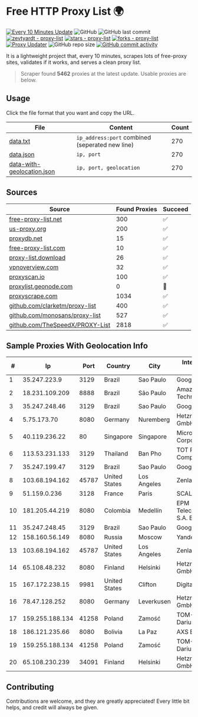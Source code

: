 
# Free HTTP Proxy List 🌍

[![Every 10 Minutes Update](https://github.com/mertguvencli/http-proxy-list/actions/workflows/main.yml/badge.svg?branch=main)](https://github.com/mertguvencli/http-proxy-list/actions/workflows/main.yml)
![GitHub](https://img.shields.io/github/license/mertguvencli/http-proxy-list)
![GitHub last commit](https://img.shields.io/github/last-commit/mertguvencli/http-proxy-list)
[![zevtyardt - proxy-list](https://img.shields.io/static/v1?label=zevtyardt&message=proxy-list&color=blue&logo=github)](https://github.com/zevtyardt/proxy-list "Go to GitHub repo")
[![stars - proxy-list](https://img.shields.io/github/stars/zevtyardt/proxy-list?style=social)](https://github.com/zevtyardt/proxy-list)
[![forks - proxy-list](https://img.shields.io/github/forks/zevtyardt/proxy-list?style=social)](https://github.com/zevtyardt/proxy-list)
[![Proxy Updater](https://github.com/zevtyardt/proxy-list/workflows/Proxy%20Updater/badge.svg)](https://github.com/zevtyardt/proxy-list/actions?query=workflow:"Proxy+Updater")
![GitHub repo size](https://img.shields.io/github/repo-size/zevtyardt/proxy-list)
[![GitHub commit activity](https://img.shields.io/github/commit-activity/m/zevtyardt/proxy-list?logo=commits)](https://github.com/zevtyardt/proxy-list/commits/main)

It is a lightweight project that, every 10 minutes, scrapes lots of free-proxy sites, validates if it works, and serves a clean proxy list.

> Scraper found **5462** proxies at the latest update. Usable proxies are below.

## Usage

Click the file format that you want and copy the URL.

|File|Content|Count|
|----|-------|-----|
|[data.txt](https://raw.githubusercontent.com/mertguvencli/http-proxy-list/main/proxy-list/data.txt)|`ip_address:port` combined (seperated new line)|270|
|[data.json](https://raw.githubusercontent.com/mertguvencli/http-proxy-list/main/proxy-list/data.json)|`ip, port`|270|
|[data-with-geolocation.json](https://raw.githubusercontent.com/mertguvencli/http-proxy-list/main/proxy-list/data-with-geolocation.json)|`ip, port, geolocation`|270|

## Sources

|Source|Found Proxies|Succeed|
|------|-------------|-------|
|[free-proxy-list.net](https://free-proxy-list.net)|300|✅|
|[us-proxy.org](https://www.us-proxy.org)|200|✅|
|[proxydb.net](http://proxydb.net)|15|✅|
|[free-proxy-list.com](https://free-proxy-list.com/?page=&port=&type%5B%5D=http&type%5B%5D=https&up_time=0&search=Search)|10|✅|
|[proxy-list.download](https://www.proxy-list.download/HTTP)|26|✅|
|[vpnoverview.com](https://vpnoverview.com/privacy/anonymous-browsing/free-proxy-servers)|32|✅|
|[proxyscan.io](https://www.proxyscan.io)|100|✅|
|[proxylist.geonode.com](https://proxylist.geonode.com/api/proxy-list?limit=300&page=1&sort_by=lastChecked&sort_type=desc&protocols=http,https)|0|🚫|
|[proxyscrape.com](https://api.proxyscrape.com/v2/?request=displayproxies&protocol=http&timeout=10000&country=all&ssl=all&anonymity=all)|1034|✅|
|[github.com/clarketm/proxy-list](https://raw.githubusercontent.com/clarketm/proxy-list/master/proxy-list-raw.txt)|400|✅|
|[github.com/monosans/proxy-list](https://raw.githubusercontent.com/monosans/proxy-list/main/proxies/http.txt)|527|✅|
|[github.com/TheSpeedX/PROXY-List](https://raw.githubusercontent.com/TheSpeedX/PROXY-List/master/http.txt)|2818|✅|


## Sample Proxies With Geolocation Info

|#|Ip|Port|Country|City|Internet Service Provider|
|-|--|----|-------|----|-------------------------|
|1|35.247.223.9|3129|Brazil|Sao Paulo|Google LLC|
|2|18.231.109.209|8888|Brazil|São Paulo|Amazon Technologies Inc.|
|3|35.247.248.46|3129|Brazil|Sao Paulo|Google LLC|
|4|5.75.173.70|8080|Germany|Nuremberg|Hetzner Online GmbH|
|5|40.119.236.22|80|Singapore|Singapore|Microsoft Corporation|
|6|113.53.231.133|3129|Thailand|Ban Pho|TOT Public Company Limited|
|7|35.247.199.47|3129|Brazil|Sao Paulo|Google LLC|
|8|103.68.194.162|45787|United States|Los Angeles|Zenlayer Inc|
|9|51.159.0.236|3128|France|Paris|SCALEWAY|
|10|181.205.44.219|8080|Colombia|Medellín|EPM Telecomunicaciones S.A. E.S.P.|
|11|35.247.248.45|3129|Brazil|Sao Paulo|Google LLC|
|12|158.160.56.149|8080|Russia|Moscow|Yandex.Cloud LLC|
|13|103.68.194.162|45787|United States|Los Angeles|Zenlayer Inc|
|14|65.108.48.232|8080|Finland|Helsinki|Hetzner Online GmbH|
|15|167.172.238.15|9981|United States|Clifton|DigitalOcean, LLC|
|16|78.47.128.252|8080|Germany|Leverkusen|Hetzner Online GmbH|
|17|159.255.188.134|41258|Poland|Zamość|TOM-NET s.c. Dariusz Koper|
|18|186.121.235.66|8080|Bolivia|La Paz|AXS Bolivia S. A.|
|19|159.255.188.134|41258|Poland|Zamość|TOM-NET s.c. Dariusz Koper|
|20|65.108.230.239|34091|Finland|Helsinki|Hetzner Online GmbH|



## Contributing

Contributions are welcome, and they are greatly appreciated! Every
little bit helps, and credit will always be given.

